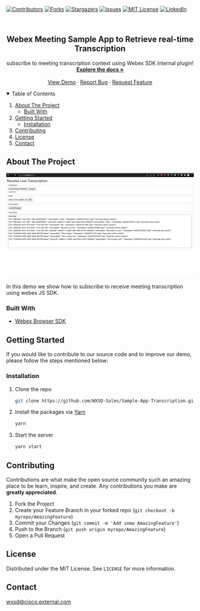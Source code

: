 [![Contributors][contributors-shield]][contributors-url]
[![Forks][forks-shield]][forks-url]
[![Stargazers][stars-shield]][stars-url]
[![Issues][issues-shield]][issues-url]
[![MIT License][license-shield]][license-url]
[![LinkedIn][linkedin-shield]][linkedin-url]

<!-- PROJECT LOGO -->
<br />
<p align="center">
  <h2 align="center">Webex Meeting Sample App to Retrieve real-time Transcription</h2>

  <p align="center">
  subscribe to meeting transcription context using Webex SDK internal plugin! 
    <br />
    <a href="https://wxsd-sales.github.io/Sample-App-Transcription"><strong>Explore the docs »</strong></a>
    <br />
    <br />
    <a href="https://wxsd-sales.github.io/real-time-transcription/">View Demo</a>
    ·
    <a href="https://github.com/WXSD-Sales/Sample-App-Transcription/issues">Report Bug</a>
    ·
    <a href="https://github.com/WXSD-Sales/Sample-App-Transcription/issues">Request Feature</a>
  </p>
</p>

<!-- TABLE OF CONTENTS -->
<details open="open">
  <summary>Table of Contents</summary>
  <ol>
    <li>
      <a href="#about-the-project">About The Project</a>
      <ul>
        <li><a href="#built-with">Built With</a></li>
      </ul>
    </li>
    <li>
      <a href="#getting-started">Getting Started</a>
      <ul>
        <li><a href="#installation">Installation</a></li>
      </ul>
    </li>
    <li><a href="#contributing">Contributing</a></li>
    <li><a href="#license">License</a></li>
    <li><a href="#contact">Contact</a></li>
  </ol>
</details>

<!-- ABOUT THE PROJECT -->

## About The Project

![production-screenshot](transcription.png)

In this demo we show how to subscribe to receive meeting transcription using webex JS SDK.

### Built With

- [Webex Browser SDK](https://github.com/webex/webex-js-sdk)

<!-- GETTING STARTED -->

## Getting Started

If you would like to contribute to our source code and to improve our demo, please follow the steps mentioned below:

### Installation

1. Clone the repo
   ```sh
   git clone https://github.com/WXSD-Sales/Sample-App-Transcription.git
   ```
2. Install the packages via [Yarn](https://classic.yarnpkg.com/en/)
   ```sh
   yarn
   ```
3. Start the server
   ```sh
   yarn start
   ```

<!-- CONTRIBUTING -->

## Contributing

Contributions are what make the open source community such an amazing place to be learn, inspire, and create. Any contributions you make are **greatly appreciated**.

1. Fork the Project
2. Create your Feature Branch in your forked repo (`git checkout -b myrepo/AmazingFeature`)
3. Commit your Changes (`git commit -m 'Add some AmazingFeature'`)
4. Push to the Branch (`git push origin myrepo/AmazingFeature`)
5. Open a Pull Request

<!-- LICENSE -->

## License

Distributed under the MIT License. See `LICENSE` for more information.

<!-- CONTACT -->

## Contact

wxsd@cisco.external.com

<!-- MARKDOWN LINKS & IMAGES -->
<!-- https://www.markdownguide.org/basic-syntax/#reference-style-links -->

[contributors-shield]: https://img.shields.io/github/contributors/WXSD-Sales/Sample-App-Transcription.svg?style=for-the-badge
[contributors-url]: https://github.com/WXSD-Sales/Sample-App-Transcription/graphs/contributors
[forks-shield]: https://img.shields.io/github/forks/WXSD-Sales/Sample-App-Transcription.svg?style=for-the-badge
[forks-url]: https://github.com/WXSD-Sales/Sample-App-Transcription/network/members
[stars-shield]: https://img.shields.io/github/stars/WXSD-Sales/Sample-App-Transcription.svg?style=for-the-badge
[stars-url]: https://github.com/WXSD-Sales/Sample-App-Transcription/stargazers
[issues-shield]: https://img.shields.io/github/issues/WXSD-Sales/Sample-App-Transcription.svg?style=for-the-badge
[issues-url]: https://github.com/WXSD-Sales/Sample-App-Transcription/issues
[license-shield]: https://img.shields.io/github/license/WXSD-Sales/Sample-App-Transcription.svg?style=for-the-badge
[license-url]: https://github.com/WXSD-Sales/Sample-App-Transcription/blob/master/LICENSE.txt
[linkedin-shield]: https://img.shields.io/badge/-LinkedIn-black.svg?style=for-the-badge&logo=linkedin&colorB=555
[linkedin-url]: https://www.linkedin.com/in/arash-koushkebaghi-9b1701a4/
